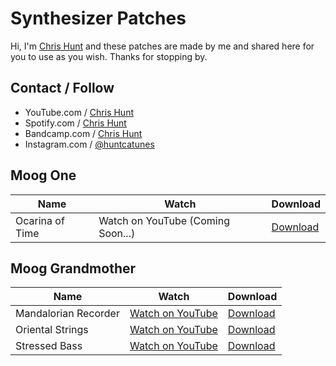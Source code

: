 # Synthesizer Patches

Hi, I'm [Chris Hunt](https://www.youtube.com/c/ChrisHuntTunes) and these
patches are made by me and shared here for you to use as you wish. Thanks for
stopping by.

## Contact / Follow

- YouTube.com / [Chris Hunt](https://www.youtube.com/c/ChrisHuntTunes)
- Spotify.com / [Chris Hunt](https://open.spotify.com/artist/3BZsngEMYCvtF3ZssXnLjM?si=PJvK76zlSKW90Pm0ica7_w)
- Bandcamp.com / [Chris Hunt](https://huntca.bandcamp.com)
- Instagram.com / [@huntcatunes](https://instagram.com/huntcatunes)

## Moog One

| Name            | Watch                             | Download                                                                                                |
| ---             | ---                               | ---                                                                                                     |
| Ocarina of Time | Watch on YouTube (Coming Soon...) | [Download](https://raw.githubusercontent.com/chrishunt/patches/master/moog-one/OCARINA%20OF%20TIME.m1p) |

## Moog Grandmother

| Name                 | Watch                                            | Download                                                                                                           |
| ---                  | ---                                              | ---                                                                                                                |
| Mandalorian Recorder | [Watch on YouTube](https://youtu.be/6egHCW57OdA) | [Download](https://raw.githubusercontent.com/chrishunt/patches/master/moog-grandmother/Mandalorian%20Recorder.png) |
| Oriental Strings     | [Watch on YouTube](https://youtu.be/MZF7iQ-x4jU) | [Download](https://raw.githubusercontent.com/chrishunt/patches/master/moog-grandmother/Oriental%20Strings.png)     |
| Stressed Bass        | [Watch on YouTube](https://youtu.be/CWRDGpsxkaY) | [Download](https://raw.githubusercontent.com/chrishunt/patches/master/moog-grandmother/Stressed%20Bass.png)        |
